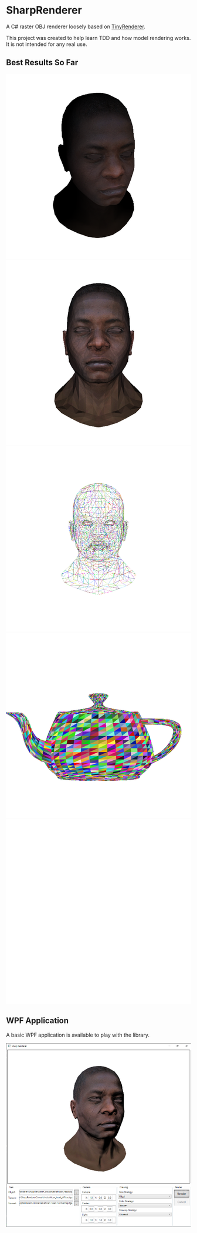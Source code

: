 # SharpRenderer
A C# raster OBJ renderer loosely based on [TinyRenderer](https://github.com/ssloy/tinyrenderer/wiki/).

This project was created to help learn TDD and how model rendering works. It is not intended for any real use. 
## Best Results So Far
![best1](https://raw.githubusercontent.com/PRDeltoid/SharpRenderer/master/SharpRendererConsole/out/best1.bmp)
![best2](https://raw.githubusercontent.com/PRDeltoid/SharpRenderer/master/SharpRendererConsole/out/best2.bmp)
![best3](https://raw.githubusercontent.com/PRDeltoid/SharpRenderer/master/SharpRendererConsole/out/best3.bmp)
![best4](https://raw.githubusercontent.com/PRDeltoid/SharpRenderer/master/SharpRendererConsole/out/best4.bmp)
![best5](https://raw.githubusercontent.com/PRDeltoid/SharpRenderer/master/SharpRendererConsole/out/best5.bmp)


## WPF Application
A basic WPF application is available to play with the library. 

![WpfExample1](https://raw.githubusercontent.com/PRDeltoid/SharpRenderer/master/SharpRendererWpf/Example1.PNG)